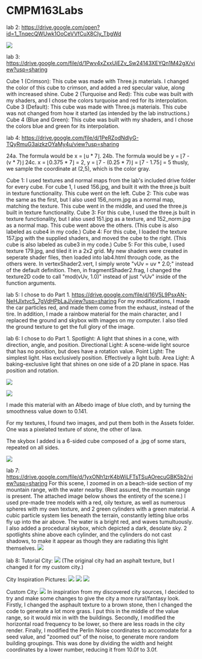 # CMPM163Labs
lab 2: https://drive.google.com/open?id=1_TnqecQWUwk1OoCeVVfCuX8CIy_TbgWd

![](lab2/lab2%20model%20scene%20screenshot.png)

lab 3: https://drive.google.com/file/d/1Pwv4xZxxUiEZv_Sw24143XEYQn1M42gX/view?usp=sharing

Cube 1 (Crimson): This cube was made with Three.js materials. I changed the color of this cube to crimson, and added a red specular value, along with increased shine.
Cube 2 (Turquoise and Red): This cube was built with my shaders, and I chose the colors turquoise and red for its interpolation.
Cube 3 (Default): This cube was made with Three.js materials. This cube was not changed from how it started (as intended by the lab instructions.)
Cube 4 (Blue and Green): This cube was built with my shaders, and I chose the colors blue and green for its interpolation.

lab 4:
https://drive.google.com/file/d/1PeRZodNdlyG-TQyRmuG3aizkzOYaMy4u/view?usp=sharing

24a. The formula would be x = ⌊u * 7⌋.
24b. The formula would be y = ⌊7 - (v * 7)⌋
24c. x = ⌊0.375 * 7⌋ = 2, y = ⌊7 - (0.25 * 7)⌋ = ⌊7 - 1.75⌋ = 5
   thusly, we sample the coordinate at (2,5), which is the color gray.
   
Cube 1: I used textures and normal maps from the lab's included drive folder for every cube. For cube 1, I used 156.jpg, and built it with the three.js built in texture functionality. This cube went on the left.
Cube 2: This cube was the same as the first, but I also used 156_norm.jpg as a normal map, matching the texture. This cube went in the middle, and used the three.js built in texture functionality.
Cube 3: For this cube, I used the three.js built in texture functionality, but I also used 151.jpg as a texture, and 152_norm.jpg as a normal map. This cube went above the others. (This cube is also labeled as cube4 in my code.)
Cube 4: For this cube, I loaded the texture 157.jpg with the supplied shaders, and moved the cube to the right. (This cube is also labeled as cube3 in my code.)
Cube 5: For this cube, I used texture 179.jpg, and tiled it in a 2x2 grid. My new shaders were created in seperate shader files, then loaded into lab4.html through code, as the others were. In vertexShader2.vert, I simply wrote "vUv = uv * 2.0;" instead of the default definition. Then, in fragmentShader2.frag, I changed the texture2D code to call "mod(vUv, 1.0)" instead of just "vUv" inside of the function arguments.

lab 5:
I chose to do Part 1.
https://drive.google.com/file/d/16V5L9PsxAN-NeHJlxtvc5_7gVdHPbLaJ/view?usp=sharing
For my modifications, I made the car particles red, and made them come from the exhaust, instead of the tire. In addition, I made a rainbow material for the main character, and I replaced the ground and skybox with images on my computer. I also tiled the ground texture to get the full glory of the image.

lab 6:
I chose to do Part 1.
Spotlight: A light that shines in a cone, with direction, angle, and position.
Directional Light: A scene-wide light source that has no position, but does have a rotation value.
Point Light: The simplest light. Has exclusively position. Effectively a light bulb.
Area Light: A baking-exclusive light that shines on one side of a 2D plane in space. Has position and rotation.

![](lab6/clothCapsule.png)

![](lab6/clothMaterial.png)

I made this material with an Albedo image of blue cloth, and by turning the smoothness value down to 0.141.

For my textures, I found two images, and put them both in the Assets folder. One was a pixelated texture of stone, the other of lava.

The skybox I added is a 6-sided cube composed of a .jpg of some stars, repeated on all sides.

![](lab6/sceneScreenshotTrue.png)

lab 7:
https://drive.google.com/file/d/1yxONh1zrK4bWiLFTsTSuAOrecuGBK5b2/view?usp=sharing
For this scene, I zoomed in on a beach-side section of my mountain range, with the water nearby. (Rest assured, the mountain range is present. The attached image below shows the entirety of the scene.) I used pre-made tree models with a red, oily texture, as well as numerous spheres with my own texture, and 2 green cylinders with a green material. A cubic particle system lies beneath the terrain, constantly letting blue orbs fly up into the air above. The water is a bright red, and waves tumultuously. I also added a procedural skybox, which depicted a dark, desolate sky. 2 spotlights shine above each cylinder, and the cylinders do not cast shadows, to make it appear as though they are radiating this light themselves.
![](lab7/fullScene.png)

lab 8:
Tutorial City:
![](lab8/tutorialCity.png)
(The original city had an asphalt texture, but I changed it for my custom city.)

City Inspiration Pictures:
![](lab8/inspiration1.jpg)
![](lab8/inspiration2.jpg)
![](lab8/inspiration3.jpg)

Custom City:
![](lab8/fantasyCity.png)
In inspiration from my discovered city sources, I decided to try and make some changes to give the city a more rural/fantasy look. Firstly, I changed the asphault texture to a brown stone, then I changed the code to generate a lot more grass. I put this in the middle of the value range, so it would mix in with the buildings. Secondly, I modified the horizontal road frequency to be lower, so there are less roads in the city render. Finally, I modified the Perlin Noise coordinates to accomodate for a seed value, and "zoomed out" of the noise, to generate more random building groupings. This was done by dividing the width and height coordinates by a lower number, reducing it from 10.0f to 3.0f.
